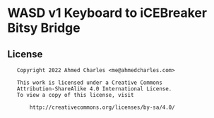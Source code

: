 # WASD v1 Keyboard to iCEBreaker Bitsy Bridge

## License

```
   Copyright 2022 Ahmed Charles <me@ahmedcharles.com>

   This work is licensed under a Creative Commons
   Attribution-ShareAlike 4.0 International License.
   To view a copy of this license, visit

       http://creativecommons.org/licenses/by-sa/4.0/
```
